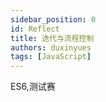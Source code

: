 ```yaml
---
sidebar_position: 0
id: Reflect
title: 迭代与流程控制
authors: duxinyues
tags: [JavaScript]
---
```

ES6,测试赛